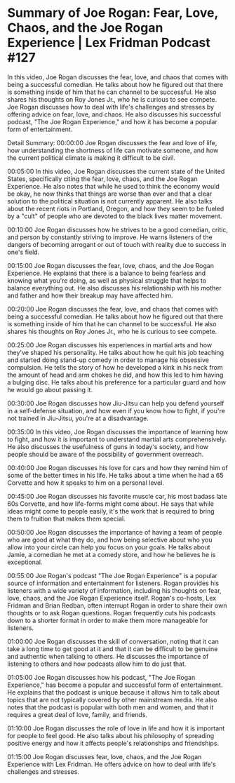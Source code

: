 # Summary of Joe Rogan: Fear, Love, Chaos, and the Joe Rogan Experience | Lex Fridman Podcast #127

In this video, Joe Rogan discusses the fear, love, and chaos that comes with being a successful comedian. He talks about how he figured out that there is something inside of him that he can channel to be successful. He also shares his thoughts on Roy Jones Jr., who he is curious to see compete.
Joe Rogan discusses how to deal with life's challenges and stresses by offering advice on fear, love, and chaos. He also discusses his successful podcast, "The Joe Rogan Experience," and how it has become a popular form of entertainment.

Detail Summary: 
00:00:00
Joe Rogan discusses the fear and love of life, how understanding the shortness of life can motivate someone, and how the current political climate is making it difficult to be civil.

00:05:00
In this video, Joe Rogan discusses the current state of the United States, specifically citing the fear, love, chaos, and the Joe Rogan Experience. He also notes that while he used to think the economy would be okay, he now thinks that things are worse than ever and that a clear solution to the political situation is not currently apparent. He also talks about the recent riots in Portland, Oregon, and how they seem to be fueled by a "cult" of people who are devoted to the black lives matter movement.

00:10:00
Joe Rogan discusses how he strives to be a good comedian, critic, and person by constantly striving to improve. He warns listeners of the dangers of becoming arrogant or out of touch with reality due to success in one's field.

00:15:00
Joe Rogan discusses the fear, love, chaos, and the Joe Rogan Experience. He explains that there is a balance to being fearless and knowing what you're doing, as well as physical struggle that helps to balance everything out. He also discusses his relationship with his mother and father and how their breakup may have affected him.

00:20:00
Joe Rogan discusses the fear, love, and chaos that comes with being a successful comedian. He talks about how he figured out that there is something inside of him that he can channel to be successful. He also shares his thoughts on Roy Jones Jr., who he is curious to see compete.

00:25:00
Joe Rogan discusses his experiences in martial arts and how they've shaped his personality. He talks about how he quit his job teaching and started doing stand-up comedy in order to manage his obsessive compulsion. He tells the story of how he developed a kink in his neck from the amount of head and arm chokes he did, and how this led to him having a bulging disc. He talks about his preference for a particular guard and how he would go about passing it.

00:30:00
Joe Rogan discusses how Jiu-Jitsu can help you defend yourself in a self-defense situation, and how even if you know how to fight, if you're not trained in Jiu-Jitsu, you're at a disadvantage.

00:35:00
In this video, Joe Rogan discusses the importance of learning how to fight, and how it is important to understand martial arts comprehensively. He also discusses the usefulness of guns in today's society, and how people should be aware of the possibility of government overreach.

00:40:00
Joe Rogan discusses his love for cars and how they remind him of some of the better times in his life. He talks about a time when he had a 65 Corvette and how it speaks to him on a personal level.

00:45:00
Joe Rogan discusses his favorite muscle car, his most badass late 60s Corvette, and how life-forms might come about. He says that while ideas might come to people easily, it's the work that is required to bring them to fruition that makes them special.

00:50:00
Joe Rogan discusses the importance of having a team of people who are good at what they do, and how being selective about who you allow into your circle can help you focus on your goals. He talks about Jamie, a comedian he met at a comedy store, and how he believes he is exceptional.

00:55:00
Joe Rogan's podcast "The Joe Rogan Experience" is a popular source of information and entertainment for listeners. Rogan provides his listeners with a wide variety of information, including his thoughts on fear, love, chaos, and the Joe Rogan Experience itself. Rogan's co-hosts, Lex Fridman and Brian Redban, often interrupt Rogan in order to share their own thoughts or to ask Rogan questions. Rogan frequently cuts his podcasts down to a shorter format in order to make them more manageable for listeners.

01:00:00
Joe Rogan discusses the skill of conversation, noting that it can take a long time to get good at it and that it can be difficult to be genuine and authentic when talking to others. He discusses the importance of listening to others and how podcasts allow him to do just that.

01:05:00
Joe Rogan discusses how his podcast, "The Joe Rogan Experience," has become a popular and successful form of entertainment. He explains that the podcast is unique because it allows him to talk about topics that are not typically covered by other mainstream media. He also notes that the podcast is popular with both men and women, and that it requires a great deal of love, family, and friends.

01:10:00
Joe Rogan discusses the role of love in life and how it is important for people to feel good. He also talks about his philosophy of spreading positive energy and how it affects people's relationships and friendships.

01:15:00
Joe Rogan discusses fear, love, chaos, and the Joe Rogan Experience with Lex Fridman. He offers advice on how to deal with life's challenges and stresses.

